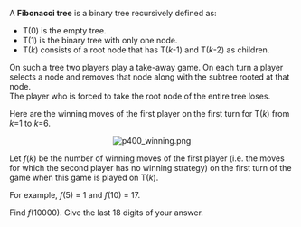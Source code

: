 <p>
A <b>Fibonacci tree</b> is a binary tree recursively defined as:</p><ul><li>T(0) is the empty tree.
</li><li>T(1) is the binary tree with only one node.
</li><li>T(<var>k</var>) consists of a root node that has T(<var>k</var>-1) and T(<var>k</var>-2) as children.
</li></ul><p>
On such a tree two players play a take-away game. On each turn a player selects a node and removes that node along with the subtree rooted at that node.<br />
The player who is forced to take the root node of the entire tree loses.</p><p>

</p><p>
Here are the winning moves of the first player on the first turn for T(<var>k</var>) from <var>k</var>=1 to <var>k</var>=6.
</p><p align="center"><img src="project/images/p400_winning.png" class="dark_img" alt="p400_winning.png" /></p>



Let <var>f</var>(<var>k</var>) be the number of winning moves of the first player (i.e. the moves for which the second player has no winning strategy) on the first turn of the game when this game is played on T(<var>k</var>).


<p>
For example, <var>f</var>(5) = 1 and <var>f</var>(10) = 17.
</p>

<p>
Find <var>f</var>(10000). Give the last 18 digits of your answer.
</p>
